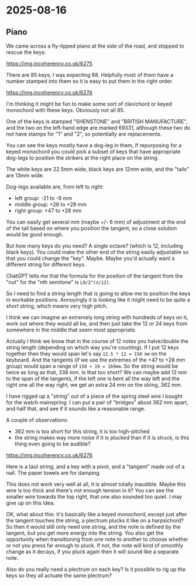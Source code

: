 # 2025-08-16

## Piano

We came across a fly-tipped piano at the side of the road, and stopped to rescue the keys:

https://img.incoherency.co.uk/6275

There are 85 keys, I was expecting 88. Helpfully most of them have a number stamped into them so it is easy to put them in the right order.

https://img.incoherency.co.uk/6274

I'm thinking it might be fun to make some sort of clavichord or keyed monochord with these keys. Obviously not all 85.

One of the keys is stamped "SHENSTONE" and "BRITISH MANUFACTURE", and the two on the left-hand edge are marked 69331, although these two do not have
stamps for "1" and "2", so potentially are replacements.

You can see the keys mostly have a dog-leg in them, if repurposing for a keyed monochord you could pick a subset of keys that have appropriate
dog-legs to position the strikers at the right place on the string.

The white keys are 22.5mm wide, black keys are 12mm wide, and the "tails" are 13mm wide.

Dog-legs available are, from left to right:

 * left group: -21 to -8 mm
 * middle group: +26 to +28 mm
 * right group: +47 to +28 mm

You can easily get several mm (maybe +/- 6 mm) of adjustment at the end of the tail based on where you position the tangent, so a close solution
would be good enough.

But how many keys do you need? A single octave? (which is 12, including black keys). You could make the other end of the string easily
adjustable so that you could change the "key". Maybe. Maybe you'd actually want a different string for different keys.

ChatGPT tells me that the formula for the position of the tangent from the "nut" for the "nth semitone" is `L0/2^(n/12)`.

So I need to find a string length that is going to allow me to position the keys in workable positions. Annoyingly it is looking
like it might need to be quite a short string, which means very high pitch.

I think we can imagine an extremely long string with hundreds of keys on it, work out where they would all be, and then just take the 12 or 24 keys from
somewhere in the middle that seem most appropriate.

Actually I think we know that in the course of 12 notes you halve/double the string length (depending on which way you're counting).
If I put 12 keys together then they would span let's say `12.5 * 12 = 150 mm` on the keyboard. And the tangents (if we use the extremes
of the +47 to +28 mm group) would span a range of `150 + 19 = 169mm`. So the string would be twice as long as that, 338 mm. Is that
too short? We can maybe add 12 mm to the span of the tangents, if the left one is bent all the way left and the right one all the
way right, we get an extra 24 mm on the string, 362 mm.

I have rigged up a "string" out of a piece of the spring steel wire I bought for the watch mainspring.
I can put a pair of "bridges" about 362 mm apart, and half that, and see if it sounds like a reasonable range.

A couple of observations:

 * 362 mm is too short for this string, it is too high-pitched
 * the string makes way more noise if it is plucked than if it is struck, is this thing even going to be audible?

https://img.incoherency.co.uk/6276

Here is a taut string, and a key with a pivot, and a "tangent" made out of a nail. The paper towels are for damping.

This does not work very well at all, it is almost totally inaudible. Maybe this wire is too thick and there's not enough
tension in it? You can see the smaller wire towards the top right, that one also sounded too quiet. I may give up on
this idea.

OK, what about this: it's basically like a keyed monochord, except just after the tangent touches the string, a plectrum plucks it
like on a harpsichord? So then it would still only need one string, and the note is defined by the tangent, but you get more energy
into the string. You also get the opportunity when transitioning from one note to another to choose whether or not you press far
enough to pluck. If not, the note will kind of smoothly change as it decays, if you pluck again then it will sound like a separate note.

Also do you really need a plectrum on each key? Is it possible to rig up the keys so they all actuate the same plectrum?
